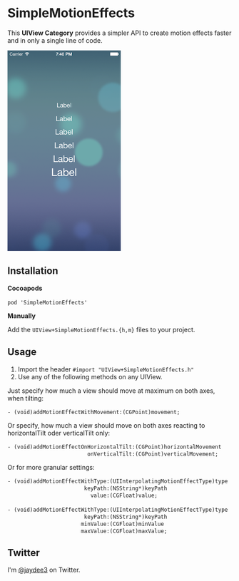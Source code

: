 # SimpleMotionEffects

This **UIView Category** provides a simpler API to create motion effects faster and in only a single line of code.

![Screenshot](gfx/screenshot.png)

## Installation

**Cocoapods**

`pod 'SimpleMotionEffects'`

**Manually**

Add the `UIView+SimpleMotionEffects.{h,m}` files to your project.


## Usage

1. Import the header `#import "UIView+SimpleMotionEffects.h"`
2. Use any of the following methods on any UIView.

Just specify how much a view should move at maximum on both axes, when tilting:

	- (void)addMotionEffectWithMovement:(CGPoint)movement;
	
Or specify, how much a view should move on both axes reacting to horizontalTilt oder verticalTilt only:
	
	- (void)addMotionEffectOnHorizontalTilt:(CGPoint)horizontalMovement
	                         onVerticalTilt:(CGPoint)verticalMovement;

Or for more granular settings:

	- (void)addMotionEffectWithType:(UIInterpolatingMotionEffectType)type
	                        keyPath:(NSString*)keyPath
	                          value:(CGFloat)value;
	
	- (void)addMotionEffectWithType:(UIInterpolatingMotionEffectType)type
	                        keyPath:(NSString*)keyPath
	                       minValue:(CGFloat)minValue
	                       maxValue:(CGFloat)maxValue;

## Twitter

I'm [@jaydee3](http://twitter.com/jaydee3) on Twitter.